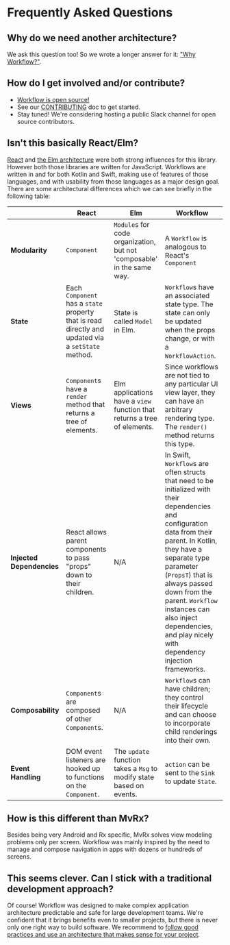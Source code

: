 # Frequently Asked Questions

## Why do we need another architecture?

We ask this question too! So we wrote a longer answer for it: ["Why Workflow?"](https://square.github.io/workflow/userguide/whyworkflow).

## How do I get involved and/or contribute?

- [Workflow is open source!](https://github.com/square/workflow)
- See our [CONTRIBUTING](https://github.com/square/workflow/blob/main/CONTRIBUTING.md) doc to get
  started.
- Stay tuned! We're considering hosting a public Slack channel for open source contributors.

## Isn't this basically React/Elm?

[React](https://reactjs.org/) and [the Elm architecture](https://guide.elm-lang.org/architecture/)
were both strong influences for this library. However both those libraries are written for
JavaScript. Workflows are written in and for both Kotlin and Swift, making use of features of those
languages, and with usability from those languages as a major design goal. There are some
architectural differences which we can see briefly in the following table:

|  | React | Elm | Workflow |
|---|---|---|---|
| **Modularity** | `Component` | `Module`s for code organization, but not 'composable' in the same way. | A `Workflow` is analogous to React's `Component` |
| **State** | Each `Component` has a `state` property that is read directly and updated via a `setState` method. | State is called `Model` in Elm. | `Workflow`s have an associated state type. The state can only be updated when the props change, or with a `WorkflowAction`. |
| **Views** | `Component`s have a `render` method that returns a tree of elements. | Elm applications have a `view` function that returns a tree of elements. | Since workflows are not tied to any particular UI view layer, they can have an arbitrary rendering type. The `render()` method returns this type. |
| **Injected Dependencies** | React allows parent components to pass "props" down to their children. | N/A | In Swift, `Workflow`s are often structs that need to be initialized with their dependencies and configuration data from their parent. In Kotlin, they have a separate type parameter (`PropsT`) that is always passed down from the parent. `Workflow` instances can also inject dependencies, and play nicely with dependency injection frameworks.
| **Composability** | `Component`s are composed of other `Component`s. | N/A | `Workflow`s can have children; they control their lifecycle and can choose to incorporate child renderings into their own. |
| **Event Handling** | DOM event listeners are hooked up to functions on the `Component`. | The `update` function takes a `Msg` to modify state based on events. | `action` can be sent to the `Sink` to update `State`. |

## How is this different than MvRx?

Besides being very Android and Rx specific, MvRx solves view modeling problems only
per screen. Workflow was mainly inspired by the need to manage and compose
navigation in apps with dozens or hundreds of screens.

## This seems clever. Can I stick with a traditional development approach?

Of course! Workflow was designed to make complex application architecture predictable and safe for
large development teams. We're confident that it brings benefits even to smaller projects, but there
is never only one right way to build software. We recommend to [follow good practices and use an
architecture that makes sense for your project](https://www.thoughtworks.com/insights/blog/write-quality-mobile-apps-any-architecture).
